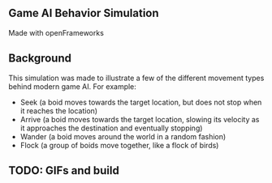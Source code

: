 ## Game AI Behavior Simulation
Made with openFrameworks

## Background
This simulation was made to illustrate a few of the different movement types behind modern game AI. For example:
- Seek (a boid moves towards the target location, but does not stop when it reaches the location)
- Arrive (a boid moves towards the target location, slowing its velocity as it approaches the destination and eventually stopping)
- Wander (a boid moves around the world in a random fashion)
- Flock (a group of boids move together, like a flock of birds)

## TODO: GIFs and build
